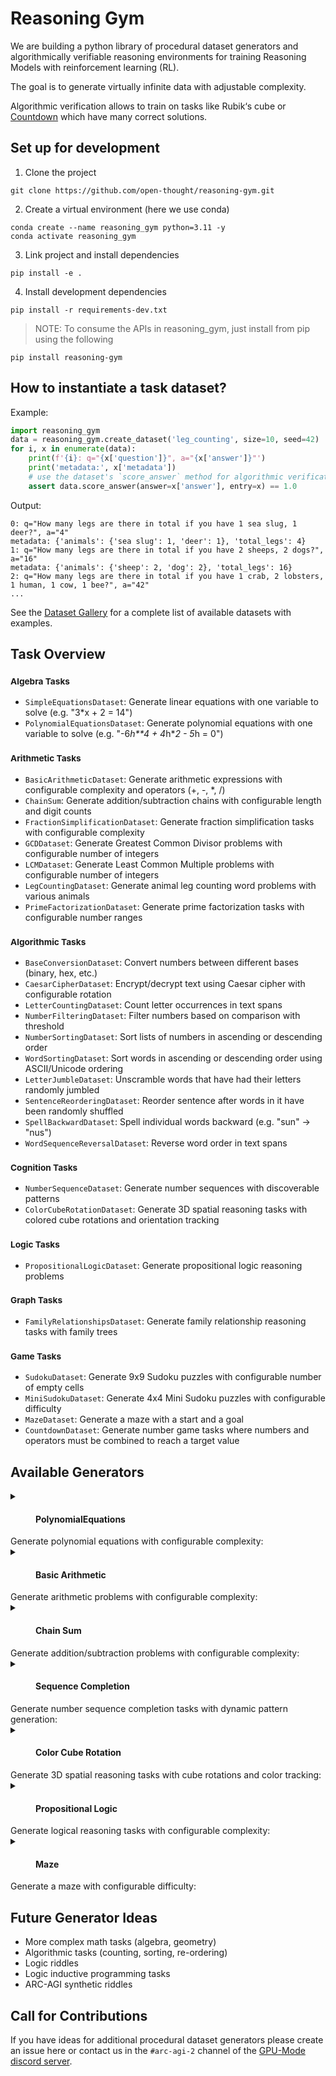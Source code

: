 # Reasoning Gym

We are building a python library of procedural dataset generators and algorithmically verifiable reasoning environments for training Reasoning Models with reinforcement learning (RL).

The goal is to generate virtually infinite data with adjustable complexity.

Algorithmic verification allows to train on tasks like Rubik‘s cube or [Countdown](https://en.wikipedia.org/wiki/Countdown_(game_show)#Numbers_Round) which have many correct solutions.

## Set up for development
1. Clone the project
```
git clone https://github.com/open-thought/reasoning-gym.git
```
2. Create a virtual environment (here we use conda)
```
conda create --name reasoning_gym python=3.11 -y
conda activate reasoning_gym
```
3. Link project and install dependencies
```
pip install -e .
```
4. Install development dependencies
```
pip install -r requirements-dev.txt
```

>NOTE: To consume the APIs in reasoning_gym, just install from pip using the following
```
pip install reasoning-gym
```

## How to instantiate a task dataset?

Example:

```python
import reasoning_gym
data = reasoning_gym.create_dataset('leg_counting', size=10, seed=42)
for i, x in enumerate(data):
    print(f'{i}: q="{x['question']}", a="{x['answer']}"')
    print('metadata:', x['metadata'])
    # use the dataset's `score_answer` method for algorithmic verification
    assert data.score_answer(answer=x['answer'], entry=x) == 1.0
```

Output:

```
0: q="How many legs are there in total if you have 1 sea slug, 1 deer?", a="4"
metadata: {'animals': {'sea slug': 1, 'deer': 1}, 'total_legs': 4}
1: q="How many legs are there in total if you have 2 sheeps, 2 dogs?", a="16"
metadata: {'animals': {'sheep': 2, 'dog': 2}, 'total_legs': 16}
2: q="How many legs are there in total if you have 1 crab, 2 lobsters, 1 human, 1 cow, 1 bee?", a="42"
...
```

See the [Dataset Gallery](GALLERY.md) for a complete list of available datasets with examples.

## Task Overview

### <small>Algebra Tasks</small>

- `SimpleEquationsDataset`: Generate linear equations with one variable to solve (e.g. "3\*x + 2 = 14")
- `PolynomialEquationsDataset`: Generate polynomial equations with one variable to solve (e.g. "-6*h\*\*4 + 4*h\**2 - 5*h = 0")

### <small>Arithmetic Tasks</small>

- `BasicArithmeticDataset`: Generate arithmetic expressions with configurable complexity and operators (+, -, \*, /)
- `ChainSum`: Generate addition/subtraction chains with configurable length and digit counts
- `FractionSimplificationDataset`: Generate fraction simplification tasks with configurable complexity
- `GCDDataset`: Generate Greatest Common Divisor problems with configurable number of integers
- `LCMDataset`: Generate Least Common Multiple problems with configurable number of integers
- `LegCountingDataset`: Generate animal leg counting word problems with various animals
- `PrimeFactorizationDataset`: Generate prime factorization tasks with configurable number ranges

### <small>Algorithmic Tasks</small>

- `BaseConversionDataset`: Convert numbers between different bases (binary, hex, etc.)
- `CaesarCipherDataset`: Encrypt/decrypt text using Caesar cipher with configurable rotation
- `LetterCountingDataset`: Count letter occurrences in text spans
- `NumberFilteringDataset`: Filter numbers based on comparison with threshold
- `NumberSortingDataset`: Sort lists of numbers in ascending or descending order
- `WordSortingDataset`: Sort words in ascending or descending order using ASCII/Unicode ordering
- `LetterJumbleDataset`: Unscramble words that have had their letters randomly jumbled
- `SentenceReorderingDataset`: Reorder sentence after words in it have been randomly shuffled
- `SpellBackwardDataset`: Spell individual words backward (e.g. "sun" -> "nus")
- `WordSequenceReversalDataset`: Reverse word order in text spans

### <small>Cognition Tasks</small>

- `NumberSequenceDataset`: Generate number sequences with discoverable patterns
- `ColorCubeRotationDataset`: Generate 3D spatial reasoning tasks with colored cube rotations and orientation tracking

### <small>Logic Tasks</small>

- `PropositionalLogicDataset`: Generate propositional logic reasoning problems

### <small>Graph Tasks</small>

- `FamilyRelationshipsDataset`: Generate family relationship reasoning tasks with family trees

### <small>Game Tasks</small>

- `SudokuDataset`: Generate 9x9 Sudoku puzzles with configurable number of empty cells
- `MiniSudokuDataset`: Generate 4x4 Mini Sudoku puzzles with configurable difficulty
- `MazeDataset`: Generate a maze with a start and a goal
- `CountdownDataset`: Generate number game tasks where numbers and operators must be combined to reach a target value

## Available Generators

<details>
<summary>
<h4><dl><dd>PolynomialEquations</dd></dl></h4>
<smaller>Generate polynomial equations with configurable complexity:</smaller>
</summary>

```python
from reasoning_gym.algebra import PolynomialEquationsConfig, PolynomialEquationsConfig

config = PolynomialEquationsConfig(
    min_terms=3,
    max_terms=4,
    min_degree=4,
    max_degree=4,
    min_value=1,
    max_value=5,
    size=3,
    seed=123,
)

dataset = PolynomialEquationsDataset(config)
for item in dataset:
    print(item)
```

Example output:

```
{'question': 'Find the real value(s) of b in the equation: b**4 - b**3 - 5*b**2 = 0', 'answer': '[-1.79128784747792, 0.0, 2.79128784747792]', 'metadata': {'polynomial_expr': 'b**4 - b**3 - 5*b**2', 'variable': 'b', 'degree': 4, 'real_solutions': [-1.79128784747792, 0.0, 2.79128784747792]}}
{'question': 'Solve the polynomial equation for real i:\n3*i**4 + 4*i**3 - 1 = 0', 'answer': '[]', 'metadata': {'polynomial_expr': '3*i**4 + 4*i**3 - 1', 'variable': 'i', 'degree': 4, 'real_solutions': []}}
{'question': 'Solve the polynomial equation for real h:\n7*h**4 - 2*h**2 + h = 0', 'answer': '[-0.6998793469266564, 0.0]', 'metadata': {'polynomial_expr': '7*h**4 - 2*h**2 + h', 'variable': 'h', 'degree': 4, 'real_solutions': [-0.6998793469266564, 0.0]}}
```
</details>

<details>
<summary>
<h4><dl><dd>Basic Arithmetic</dd></dl></h4>
<smaller>Generate arithmetic problems with configurable complexity:</smaller>
</summary>

```python
from reasoning_gym.arithmetic import BasicArithmeticDataset, BasicArithmeticDatasetConfig

config = BasicArithmeticDatasetConfig(
    min_terms=2,        # Minimum number of terms in expression
    max_terms=4,        # Maximum number of terms
    min_digits=1,       # Minimum digits per number
    max_digits=2,       # Maximum digits per number
    allow_parentheses=True,  # Include nested expressions
    size=5,            # Number of problems to generate
    seed=42            # For reproducibility
)

dataset = BasicArithmeticDataset(config)
for item in dataset:
    print(item)
```

Example output:

```
{'question': '-1 + -5   * 8 + -8 =', 'answer': '-49', 'metadata': {'num_terms': 4, 'num_digits': 1, 'expression': '-1 + -5   * 8 + -8'}}
{'question': '19 - 17 =', 'answer': '2', 'metadata': {'num_terms': 2, 'num_digits': 2, 'expression': '19 - 17'}}
{'question': '3 + -6 * -9 =', 'answer': '57', 'metadata': {'num_terms': 3, 'num_digits': 1, 'expression': '3 + -6 * -9'}}
{'question': '-22 - -94 + -97 =', 'answer': '-25', 'metadata': {'num_terms': 3, 'num_digits': 2, 'expression': '-22 - -94 + -97'}}
{'question': '51 * 63 =', 'answer': '3213', 'metadata': {'num_terms': 2, 'num_digits': 2, 'expression': '51 * 63'}}
```
</details>

<details>
<summary>
<h4><dl><dd>Chain Sum</dd></dl></h4>
<smaller>Generate addition/subtraction problems with configurable complexity:</smaller>
</summary>

```python
from reasoning_gym.arithmetic import ChainSum, ChainSumConfig

config = ChainSumConfig(
    min_terms=2,        # Minimum numbers to add/subtract
    max_terms=6,        # Maximum numbers
    min_digits=1,       # Minimum digits per number
    max_digits=4,       # Maximum digits per number
    allow_negation=True, # Allow negative numbers
    size=5,             # Number of problems
    seed=42             # For reproducibility
)

dataset = ChainSum(config)
for item in dataset:
    print(item)
```

Example data:

```
{
    "question": "426 + 562 =",
    "answer": "988",
    "metadata": { "num_terms": 2, "num_digits": 3, "expression": "426 + 562" },
}
{
    "question": "426 + 562 =",
    "answer": "988",
    "metadata": { "num_terms": 2, "num_digits": 3, "expression": "426 + 562" }
}
```
</details>

<details>
<summary>
<h4><dl><dd>Sequence Completion</dd></dl></h4>
<smaller>Generate number sequence completion tasks with dynamic pattern generation:</smaller>
</summary>

```python
from reasoning_gym.cognition import NumberSequenceDataset, NumberSequenceConfig

config = NumberSequenceConfig(
    min_terms=4,        # Minimum visible terms
    max_terms=8,        # Maximum visible terms
    min_value=-100,     # Minimum allowed number
    max_value=100,      # Maximum allowed number
    max_complexity=3,   # Maximum operations to combine
    size=5,            # Number of sequences
    seed=42            # For reproducibility
)

dataset = NumberSequenceDataset(config)
for item in dataset:
    print(item)
```

Example data:

```
{
    "question": "3, 6, 12, 24, 48, 96, 192, 384, ?",
    "answer": "768",
    "metadata": {"rule": "double", "complexity": 3, "sequence": [3, 6, 12, 24, 48, 96, 192, 384, 768]},
}
{
    "question": "8, 14, 20, 26, 32, 38, 44, ?",
    "answer": "50",
    "metadata": {"rule": "add 6", "complexity": 1, "sequence": [8, 14, 20, 26, 32, 38, 44, 50]},
}
```
</details>

<details>
<summary>
<h4><dl><dd>Color Cube Rotation</dd></dl></h4>
<smaller>Generate 3D spatial reasoning tasks with cube rotations and color tracking:</smaller>
</summary>

```python
from reasoning_gym.cognition import ColorCubeRotationDataset, ColorCubeRotationConfig

config = ColorCubeRotationConfig(
    min_rotations=1,     # Minimum number of rotations
    max_rotations=3,     # Maximum number of rotations
    size=5,             # Number of problems to generate
    seed=42             # For reproducibility
)

dataset = ColorCubeRotationDataset(config)
for item in dataset:
    print(item)
```

Example data:

```
{
    "question": "A cube has:\n- a red top side\n- a blue right side\n- a green front side\n- a yellow left side\n- a white back side\n- an orange bottom side\n\nThe cube is rotated so that the side which was before at the front is now at the top.\nThe cube is rotated so that the side which was before at the right is now at the top.\n\nWhat is now the color of the bottom side of the cube?",
    "answer": "yellow",
    "metadata": {
        "initial_state": {"top": "red", "right": "blue", "front": "green", "left": "yellow", "back": "white", "bottom": "orange"},
        "rotations": ["front", "right"],
        "target_side": "bottom",
        "num_rotations": 2
    }
}
```
</details>

<details>
<summary>
<h4><dl><dd>Propositional Logic</dd></dl></h4>
<smaller>Generate logical reasoning tasks with configurable complexity:</smaller>
</summary>

```python
from reasoning_gym.logic import PropositionalLogicDataset, PropositionalLogicConfig

config = PropositionalLogicConfig(
    min_vars=2,         # Minimum number of variables
    max_vars=4,         # Maximum number of variables
    min_statements=2,   # Minimum number of given statements
    max_statements=4,   # Maximum number of statements
    max_complexity=3,   # Maximum operator depth
    size=5,            # Number of problems to generate
    seed=42            # For reproducibility
)

dataset = PropositionalLogicDataset(config)
for item in dataset:
    print(item)
```

Example data:

```
{
    "question": "Given:\n1. R\n2. Q\nWhat can we conclude?",
    "answer": "(P ∨ Q)",
    "metadata": {"premises": ["R", "Q"], "variables": ["P", "Q", "R", "S"], "complexity": 3},
}
{
    "question": "Given:\n1. ((Q → P) ∨ (Q → P))\n2. ((Q ↔ Q) → (P → P))\n3. P\nWhat can we conclude?",
    "answer": "(P → P)",
    "metadata": {
        "premises": ["((Q → P) ∨ (Q → P))", "((Q ↔ Q) → (P → P))", "P"],
        "variables": ["P", "Q"],
        "complexity": 3,
    },
}
```
</details>

<details>
<summary>
<h4><dl><dd>Maze</dd></dl></h4>
<smaller>Generate a maze with configurable difficulty:</smaller>
</summary>

```python
from reasoning_gym.games import MazeConfig, MazeDataset

config = MazeConfig(
    min_dist=3,
    max_dist=5,
    min_grid_size=5,
    max_grid_size=5,
    size=2,
    seed=4,
)

dataset = MazeDataset(config)

for item in dataset:
    print()
    print(item["question"])
    print(item)
```

Example data:

```
Navigate from 'd' (start) to '}' (goal):

uuuuu
uCCdu
uCCCu
uu}Cu
uuuuu
Legend: 'u' = Wall, 'C' = Path

{'question': "Navigate from 'd' (start) to '}' (goal):\n\nuuuuu\nuCCdu\nuCCCu\nuu}Cu\nuuuuu\nLegend: 'u' = Wall, 'C' = Path\n", 'answer': '3', 'metadata': {'grid_size': 5, 'grid': ['uuuuu', 'uCCdu', 'uCCCu', 'uu}Cu', 'uuuuu'], 'shortest_path_length': 3, 'start': 'd', 'goal': '}', 'wall': 'u', 'path': 'C'}}

Navigate from 'J' (start) to '_' (goal):

<<<<<
<<J<<
<www<
<<w_<
<<<<<
Legend: '<' = Wall, 'w' = Path

{'question': "Navigate from 'J' (start) to '_' (goal):\n\n<<<<<\n<<J<<\n<www<\n<<w_<\n<<<<<\nLegend: '<' = Wall, 'w' = Path\n", 'answer': '3', 'metadata': {'grid_size': 5, 'grid': ['<<<<<', '<<J<<', '<www<', '<<w_<', '<<<<<'], 'shortest_path_length': 3, 'start': 'J', 'goal': '_', 'wall': '<', 'path': 'w'}}
```
</details>

## Future Generator Ideas

- More complex math tasks (algebra, geometry)
- Algorithmic tasks (counting, sorting, re-ordering)
- Logic riddles
- Logic inductive programming tasks
- ARC-AGI synthetic riddles

## Call for Contributions

If you have ideas for additional procedural dataset generators please create an issue here or contact us in the `#arc-agi-2` channel of the [GPU-Mode discord server](https://discord.gg/gpumode).
